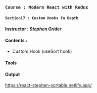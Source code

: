 ### `Course : Modern React with Redux`

#### `Section17 : Custom Hooks In Depth`

#### Instructor : **_Stephen Grider_**

#### Contents :

- Custom Hook (useSort hook)

#### Tools


#### Output

https://react-stephen-sortable.netlify.app/
